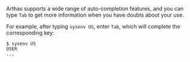 
Arthas supports a wide range of auto-completion features, and you can type `Tab` to get more information when you have doubts about your use.

For example, after typing `sysenv US`, enter `Tab`, which will complete the corresponding key:

```
$ sysenv US
USER
...
```
